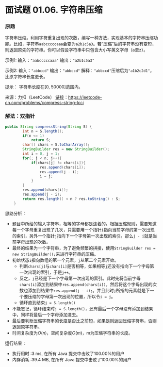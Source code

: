 # 面试题 01.06. 字符串压缩

### 原题
字符串压缩。利用字符重复出现的次数，编写一种方法，实现基本的字符串压缩功能。比如，字符串`aabcccccaaa`会变为`a2b1c5a3`。若“压缩”后的字符串没有变短，则返回原先的字符串。你可以假设字符串中只包含大小写英文字母（a至z）。

示例1:
 输入：`"aabcccccaaa"`
 输出：`"a2b1c5a3"`

示例2:
 输入：`"abbccd"`
 输出：`"abbccd"`
 解释：`"abbccd"`压缩后为`"a1b2c2d1"`，比原字符串长度更长。

提示：
字符串长度在[0, 50000]范围内。

来源：力扣（LeetCode）
[链接](https://leetcode-cn.com/problems/compress-string-lcci)：https://leetcode-cn.com/problems/compress-string-lcci

### 解法：双指针

```java
public String compressString(String S) {
        int n = S.length();
        if(n <= 1)
            return S;
        char[] chars = S.toCharArray();
        StringBuilder res = new StringBuilder();
        int i = 0, j = 1;
        for(; j < n; j++){
            if(chars[j] != chars[i]){
                res.append(chars[i]);
                res.append(j - i);
                i = j;
            }
        }
        res.append(chars[i]);
        res.append(j - i);
        return res.length() < n ? res.toString() : S;
    }
```

思路分析：

* 题目中所给的输入字符串，相等的字母都是连着的。根据压缩规则，需要知道每一个字母重复出现了几次，只需要用一个指针`i`指向当前字母的第一次出现的索引，另外一个指针`j`指向下一个字母第一次出现的索引。那么`j - i`就是当前字母出现的次数。
* 最终的结果为一个字符串，为了避免频繁的拼接，使用`StringBuilder res = new StringBuilder();`来进行字符串的压缩。
* 初始状态`i`指向数组的第一个元素，`j`从第二个元素开始。
    * 判断`chars[j]`与`chars[i]`是否相等，如果相等`j`还没有指向下一个字母第一次出现的索引，于是`j++`。
    * 反之，`j`已经是下一个字母第一次出现的索引。此时先将当前字母`chars[i]`添加到结果中`res.append(chars[i])`，然后将这个字母出现的次数也添加到结果中`res.append(j - i);`。并且此时`j`所指的元素就是下一个要压缩的字母第一次出现的位置，所以令`i = j`。
    * 循环直到结束`j = S.length()`
* 不能忘记，循环结束时`j = S.length()`，还有最后一个字母没有添加到结果中，同样将最后一个字母添加进去。
* 最后要判断压缩字符串的长度是否比之前短，如果是则返回压缩字符串，否则返回原字符串。
* 时间复杂度为$O(n)$，空间复杂度$O(m)$，m为压缩字符串的长度。

运行结果：
* 执行用时 :3 ms, 在所有 Java 提交中击败了100.00%的用户
* 内存消耗 :39.4 MB, 在所有 Java 提交中击败了100.00%的用户